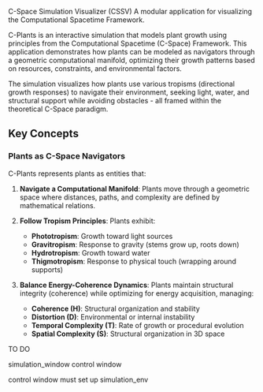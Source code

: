 C-Space Simulation Visualizer (CSSV)
A modular application for visualizing the Computational Spacetime Framework.


C-Plants is an interactive simulation that models plant growth using principles from the Computational Spacetime (C-Space) Framework. This application demonstrates how plants can be modeled as navigators through a geometric computational manifold, optimizing their growth patterns based on resources, constraints, and environmental factors.

The simulation visualizes how plants use various tropisms (directional growth responses) to navigate their environment, seeking light, water, and structural support while avoiding obstacles - all framed within the theoretical C-Space paradigm.

## Key Concepts

### Plants as C-Space Navigators

C-Plants represents plants as entities that:

1. **Navigate a Computational Manifold**: Plants move through a geometric space where distances, paths, and complexity are defined by mathematical relations.

2. **Follow Tropism Principles**: Plants exhibit:
   - **Phototropism**: Growth toward light sources
   - **Gravitropism**: Response to gravity (stems grow up, roots down)
   - **Hydrotropism**: Growth toward water
   - **Thigmotropism**: Response to physical touch (wrapping around supports)

3. **Balance Energy-Coherence Dynamics**: Plants maintain structural integrity (coherence) while optimizing for energy acquisition, managing:
   - **Coherence (H)**: Structural organization and stability
   - **Distortion (D)**: Environmental or internal instability
   - **Temporal Complexity (T)**: Rate of growth or procedural evolution
   - **Spatial Complexity (S)**: Structural organization in 3D space


TO DO

simulation_window
control window


control window must set up simulation_env